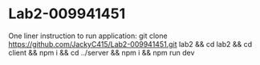 # Lab2-009941451

One liner instruction to run application: 
git clone https://github.com/JackyC415/Lab2-009941451.git lab2 && cd lab2 && cd client && npm i && cd ../server && npm i && npm run dev
